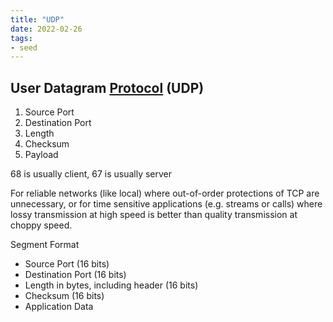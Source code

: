 ```yaml
---
title: "UDP"
date: 2022-02-26
tags:
- seed
---
```


## User Datagram [Protocol](thoughts/Protocol.md) (UDP)
1. Source Port
2. Destination Port
3. Length
4. Checksum
5. Payload

68 is usually client, 67 is usually server

For reliable networks (like local) where out-of-order protections of TCP are unnecessary, or for time sensitive applications (e.g. streams or calls) where lossy transmission at high speed is better than quality transmission at choppy speed.

Segment Format
- Source Port (16 bits)
- Destination Port (16 bits)
- Length in bytes, including header (16 bits)
- Checksum (16 bits)
- Application Data